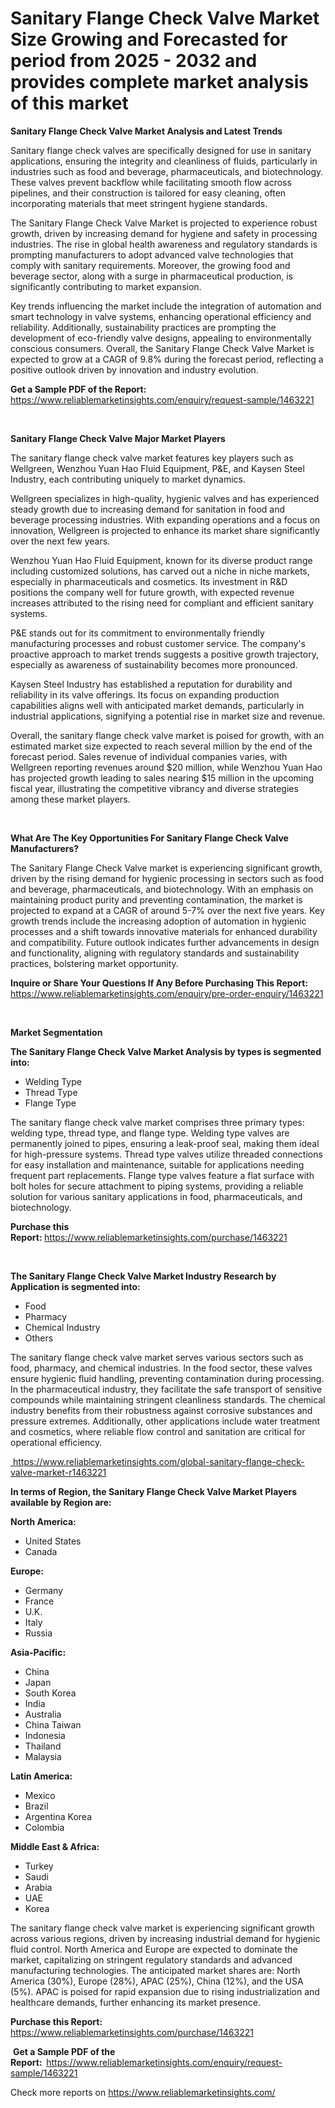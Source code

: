 <p><h1>Sanitary Flange Check Valve Market Size Growing and Forecasted for period from 2025 - 2032 and provides complete market analysis of this market</h1></p><p><strong>Sanitary Flange Check Valve Market Analysis and Latest Trends</strong></p>
<p><p>Sanitary flange check valves are specifically designed for use in sanitary applications, ensuring the integrity and cleanliness of fluids, particularly in industries such as food and beverage, pharmaceuticals, and biotechnology. These valves prevent backflow while facilitating smooth flow across pipelines, and their construction is tailored for easy cleaning, often incorporating materials that meet stringent hygiene standards.</p><p>The Sanitary Flange Check Valve Market is projected to experience robust growth, driven by increasing demand for hygiene and safety in processing industries. The rise in global health awareness and regulatory standards is prompting manufacturers to adopt advanced valve technologies that comply with sanitary requirements. Moreover, the growing food and beverage sector, along with a surge in pharmaceutical production, is significantly contributing to market expansion.</p><p>Key trends influencing the market include the integration of automation and smart technology in valve systems, enhancing operational efficiency and reliability. Additionally, sustainability practices are prompting the development of eco-friendly valve designs, appealing to environmentally conscious consumers. Overall, the Sanitary Flange Check Valve Market is expected to grow at a CAGR of 9.8% during the forecast period, reflecting a positive outlook driven by innovation and industry evolution.</p></p>
<p><strong>Get a Sample PDF of the Report:&nbsp;</strong> <a href="https://www.reliablemarketinsights.com/enquiry/request-sample/1463221?utm_campaign=2462&utm_medium=2&utm_source=Github&utm_content=ia&utm_term=27022025&utm_id=sanitary-flange-check-valve">https://www.reliablemarketinsights.com/enquiry/request-sample/1463221</a></p>
<p>&nbsp;</p>
<p><strong>Sanitary Flange Check Valve Major Market Players</strong></p>
<p><p>The sanitary flange check valve market features key players such as Wellgreen, Wenzhou Yuan Hao Fluid Equipment, P&E, and Kaysen Steel Industry, each contributing uniquely to market dynamics.</p><p>Wellgreen specializes in high-quality, hygienic valves and has experienced steady growth due to increasing demand for sanitation in food and beverage processing industries. With expanding operations and a focus on innovation, Wellgreen is projected to enhance its market share significantly over the next few years.</p><p>Wenzhou Yuan Hao Fluid Equipment, known for its diverse product range including customized solutions, has carved out a niche in niche markets, especially in pharmaceuticals and cosmetics. Its investment in R&D positions the company well for future growth, with expected revenue increases attributed to the rising need for compliant and efficient sanitary systems.</p><p>P&E stands out for its commitment to environmentally friendly manufacturing processes and robust customer service. The company's proactive approach to market trends suggests a positive growth trajectory, especially as awareness of sustainability becomes more pronounced. </p><p>Kaysen Steel Industry has established a reputation for durability and reliability in its valve offerings. Its focus on expanding production capabilities aligns well with anticipated market demands, particularly in industrial applications, signifying a potential rise in market size and revenue.</p><p>Overall, the sanitary flange check valve market is poised for growth, with an estimated market size expected to reach several million by the end of the forecast period. Sales revenue of individual companies varies, with Wellgreen reporting revenues around $20 million, while Wenzhou Yuan Hao has projected growth leading to sales nearing $15 million in the upcoming fiscal year, illustrating the competitive vibrancy and diverse strategies among these market players.</p></p>
<p>&nbsp;</p>
<p><strong>What Are The Key Opportunities For Sanitary Flange Check Valve Manufacturers?</strong></p>
<p><p>The Sanitary Flange Check Valve market is experiencing significant growth, driven by the rising demand for hygienic processing in sectors such as food and beverage, pharmaceuticals, and biotechnology. With an emphasis on maintaining product purity and preventing contamination, the market is projected to expand at a CAGR of around 5-7% over the next five years. Key growth trends include the increasing adoption of automation in hygienic processes and a shift towards innovative materials for enhanced durability and compatibility. Future outlook indicates further advancements in design and functionality, aligning with regulatory standards and sustainability practices, bolstering market opportunity.</p></p>
<p><strong>Inquire or Share Your Questions If Any Before Purchasing This Report:</strong> <a href="https://www.reliablemarketinsights.com/enquiry/pre-order-enquiry/1463221?utm_campaign=2462&utm_medium=2&utm_source=Github&utm_content=ia&utm_term=27022025&utm_id=sanitary-flange-check-valve">https://www.reliablemarketinsights.com/enquiry/pre-order-enquiry/1463221</a></p>
<p>&nbsp;</p>
<p><strong>Market Segmentation</strong></p>
<p><strong>The Sanitary Flange Check Valve Market Analysis by types is segmented into:</strong></p>
<p><ul><li>Welding Type</li><li>Thread Type</li><li>Flange Type</li></ul></p>
<p><p>The sanitary flange check valve market comprises three primary types: welding type, thread type, and flange type. Welding type valves are permanently joined to pipes, ensuring a leak-proof seal, making them ideal for high-pressure systems. Thread type valves utilize threaded connections for easy installation and maintenance, suitable for applications needing frequent part replacements. Flange type valves feature a flat surface with bolt holes for secure attachment to piping systems, providing a reliable solution for various sanitary applications in food, pharmaceuticals, and biotechnology.</p></p>
<p><strong>Purchase this Report:&nbsp;</strong><a href="https://www.reliablemarketinsights.com/purchase/1463221?utm_campaign=2462&utm_medium=2&utm_source=Github&utm_content=ia&utm_term=27022025&utm_id=sanitary-flange-check-valve">https://www.reliablemarketinsights.com/purchase/1463221</a></p>
<p>&nbsp;</p>
<p><strong>The Sanitary Flange Check Valve Market Industry Research by Application is segmented into:</strong></p>
<p><ul><li>Food</li><li>Pharmacy</li><li>Chemical Industry</li><li>Others</li></ul></p>
<p><p>The sanitary flange check valve market serves various sectors such as food, pharmacy, and chemical industries. In the food sector, these valves ensure hygienic fluid handling, preventing contamination during processing. In the pharmaceutical industry, they facilitate the safe transport of sensitive compounds while maintaining stringent cleanliness standards. The chemical industry benefits from their robustness against corrosive substances and pressure extremes. Additionally, other applications include water treatment and cosmetics, where reliable flow control and sanitation are critical for operational efficiency.</p></p>
<p><a href="https://www.reliablemarketinsights.com/global-sanitary-flange-check-valve-market-r1463221?utm_campaign=2462&utm_medium=2&utm_source=Github&utm_content=ia&utm_term=27022025&utm_id=sanitary-flange-check-valve">&nbsp;https://www.reliablemarketinsights.com/global-sanitary-flange-check-valve-market-r1463221</a></p>
<p><strong>In terms of Region, the Sanitary Flange Check Valve Market Players available by Region are:</strong></p>
<p>
    <p> <strong> North America: </strong>
        <ul>
            <li>United States</li>
            <li>Canada</li>
        </ul>
        </p> 
    <p> <strong> Europe: </strong>
        <ul>
            <li>Germany</li>
            <li>France</li>
            <li>U.K.</li>
            <li>Italy</li>
            <li>Russia</li>
        </ul>
        </p> 
    <p> <strong> Asia-Pacific: </strong>
        <ul>
            <li>China</li>
            <li>Japan</li>
            <li>South Korea</li>
            <li>India</li>
            <li>Australia</li>
            <li>China Taiwan</li>
            <li>Indonesia</li>
            <li>Thailand</li>
            <li>Malaysia</li>
        </ul>
        </p> 
    <p> <strong> Latin America: </strong>
        <ul>
            <li>Mexico</li>
            <li>Brazil</li>
            <li>Argentina Korea</li>
            <li>Colombia</li>
        </ul>
        </p> 
    <p> <strong> Middle East & Africa: </strong>
        <ul>
            <li>Turkey</li>
            <li>Saudi</li>
            <li>Arabia</li>
            <li>UAE</li>
            <li>Korea</li>
        </ul>
    </p>
    </p>
<p><p>The sanitary flange check valve market is experiencing significant growth across various regions, driven by increasing industrial demand for hygienic fluid control. North America and Europe are expected to dominate the market, capitalizing on stringent regulatory standards and advanced manufacturing technologies. The anticipated market shares are: North America (30%), Europe (28%), APAC (25%), China (12%), and the USA (5%). APAC is poised for rapid expansion due to rising industrialization and healthcare demands, further enhancing its market presence.</p></p>
<p><strong>Purchase this Report: </strong><a href="https://www.reliablemarketinsights.com/purchase/1463221?utm_campaign=2462&utm_medium=2&utm_source=Github&utm_content=ia&utm_term=27022025&utm_id=sanitary-flange-check-valve">https://www.reliablemarketinsights.com/purchase/1463221</a></p>
<p>&nbsp;<strong>Get a Sample PDF of the Report:&nbsp;&nbsp;</strong><a href="https://www.reliablemarketinsights.com/enquiry/request-sample/1463221?utm_campaign=2462&utm_medium=2&utm_source=Github&utm_content=ia&utm_term=27022025&utm_id=sanitary-flange-check-valve">https://www.reliablemarketinsights.com/enquiry/request-sample/1463221</a></p>
<p><strong></strong></p>
<p>Check more reports on <a href="https://www.reliablemarketinsights.com/?utm_campaign=2462&utm_medium=2&utm_source=Github&utm_content=ia&utm_term=27022025&utm_id=sanitary-flange-check-valve">https://www.reliablemarketinsights.com/</a></p>